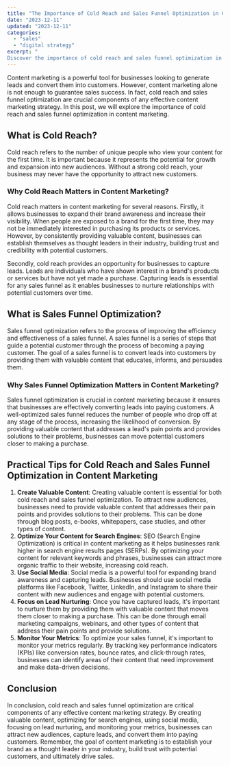 ```yaml
---
title: "The Importance of Cold Reach and Sales Funnel Optimization in Content Marketing"
date: "2023-12-11"
updated: "2023-12-11"
categories: 
  - "sales"
  - "digital strategy"
excerpt: "
Discover the importance of cold reach and sales funnel optimization in content marketing! Learn how to increase brand awareness, capture leads, and convert them into paying customers through valuable content and effective nurturing strategies. Boost your SEO and optimize your sales funnel for maximum conversions."
--- 
```


Content marketing is a powerful tool for businesses looking to generate leads and convert them into customers. However, content marketing alone is not enough to guarantee sales success. In fact, cold reach and sales funnel optimization are crucial components of any effective content marketing strategy. In this post, we will explore the importance of cold reach and sales funnel optimization in content marketing.

## What is Cold Reach?

Cold reach refers to the number of unique people who view your content for the first time. It is important because it represents the potential for growth and expansion into new audiences. Without a strong cold reach, your business may never have the opportunity to attract new customers.

### Why Cold Reach Matters in Content Marketing?

Cold reach matters in content marketing for several reasons. Firstly, it allows businesses to expand their brand awareness and increase their visibility. When people are exposed to a brand for the first time, they may not be immediately interested in purchasing its products or services. However, by consistently providing valuable content, businesses can establish themselves as thought leaders in their industry, building trust and credibility with potential customers.

Secondly, cold reach provides an opportunity for businesses to capture leads. Leads are individuals who have shown interest in a brand's products or services but have not yet made a purchase. Capturing leads is essential for any sales funnel as it enables businesses to nurture relationships with potential customers over time.

## What is Sales Funnel Optimization?

Sales funnel optimization refers to the process of improving the efficiency and effectiveness of a sales funnel. A sales funnel is a series of steps that guide a potential customer through the process of becoming a paying customer. The goal of a sales funnel is to convert leads into customers by providing them with valuable content that educates, informs, and persuades them.

### Why Sales Funnel Optimization Matters in Content Marketing?

Sales funnel optimization is crucial in content marketing because it ensures that businesses are effectively converting leads into paying customers. A well-optimized sales funnel reduces the number of people who drop off at any stage of the process, increasing the likelihood of conversion. By providing valuable content that addresses a lead's pain points and provides solutions to their problems, businesses can move potential customers closer to making a purchase.

## Practical Tips for Cold Reach and Sales Funnel Optimization in Content Marketing

1. **Create Valuable Content**: Creating valuable content is essential for both cold reach and sales funnel optimization. To attract new audiences, businesses need to provide valuable content that addresses their pain points and provides solutions to their problems. This can be done through blog posts, e-books, whitepapers, case studies, and other types of content.
2. **Optimize Your Content for Search Engines**: SEO (Search Engine Optimization) is critical in content marketing as it helps businesses rank higher in search engine results pages (SERPs). By optimizing your content for relevant keywords and phrases, businesses can attract more organic traffic to their website, increasing cold reach.
3. **Use Social Media**: Social media is a powerful tool for expanding brand awareness and capturing leads. Businesses should use social media platforms like Facebook, Twitter, LinkedIn, and Instagram to share their content with new audiences and engage with potential customers.
4. **Focus on Lead Nurturing**: Once you have captured leads, it's important to nurture them by providing them with valuable content that moves them closer to making a purchase. This can be done through email marketing campaigns, webinars, and other types of content that address their pain points and provide solutions.
5. **Monitor Your Metrics**: To optimize your sales funnel, it's important to monitor your metrics regularly. By tracking key performance indicators (KPIs) like conversion rates, bounce rates, and click-through rates, businesses can identify areas of their content that need improvement and make data-driven decisions.

## Conclusion
In conclusion, cold reach and sales funnel optimization are critical components of any effective content marketing strategy. By creating valuable content, optimizing for search engines, using social media, focusing on lead nurturing, and monitoring your metrics, businesses can attract new audiences, capture leads, and convert them into paying customers. Remember, the goal of content marketing is to establish your brand as a thought leader in your industry, build trust with potential customers, and ultimately drive sales.